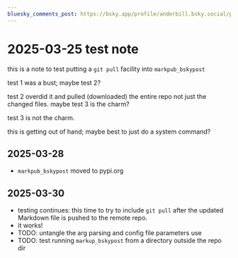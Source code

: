 ```yaml
---
bluesky_comments_post: https://bsky.app/profile/anderbill.bsky.social/post/3llmp2x4uxs27
---
```

# 2025-03-25 test note

this is a note to test putting a `git pull` facility into `markpub_bskypost`

test 1 was a bust; maybe test 2?

test 2 overdid it and pulled (downloaded) the entire repo not just the changed files.
maybe test 3 is the charm?

test 3 is not the charm.  

this is getting out of hand; maybe best to just do a system command?

## 2025-03-28  
- `markpub_bskypost` moved to pypi.org  

## 2025-03-30  
- testing continues: this time to try to include `git pull` after the updated Markdown file is pushed to the remote repo.
- it works!
- TODO: untangle the arg parsing and config file parameters use
- TODO: test running `markup_bskypost` from a directory outside the repo dir


